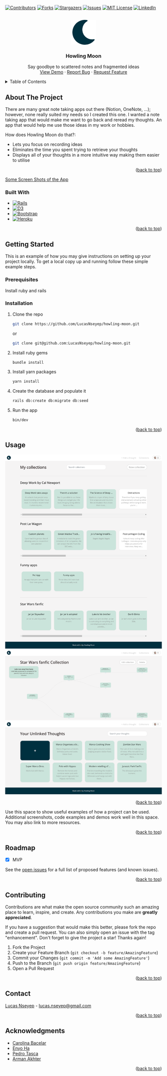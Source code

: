 <!-- Improved compatibility of back to top link: See: https://github.com/othneildrew/Best-README-Template/pull/73 -->
<a name="readme-top"></a>
<!--
*** Thanks for checking out the Best-README-Template. If you have a suggestion
*** that would make this better, please fork the repo and create a pull request
*** or simply open an issue with the tag "enhancement".
*** Don't forget to give the project a star!
*** Thanks again! Now go create something AMAZING! :D
-->

[![Contributors][contributors-shield]][contributors-url]
[![Forks][forks-shield]][forks-url]
[![Stargazers][stars-shield]][stars-url]
[![Issues][issues-shield]][issues-url]
[![MIT License][license-shield]][license-url]
[![LinkedIn][linkedin-shield]][linkedin-url]



<!-- PROJECT LOGO -->
<br />
<div align="center">
  <a href="https://github.com/LucasNseyep/howling-moon">
    <img src="app/assets/images/favicon.png" alt="Logo" width="80" height="80">
  </a>

<h3 align="center">Howling Moon</h3>

  <p align="center">
    Say goodbye to scattered notes and fragmented ideas
    <br />
    <a href="https://github.com/github_username/repo_name">View Demo</a>
    ·
    <a href="https://github.com/LucasNseyep/howling-moon/issues">Report Bug</a>
    ·
    <a href="https://github.com/LucasNseyep/howling-moon/issues">Request Feature</a>
  </p>
</div>



<!-- TABLE OF CONTENTS -->
<details>
  <summary>Table of Contents</summary>
  <ol>
    <li>
      <a href="#about-the-project">About The Project</a>
      <ul>
        <li><a href="#built-with">Built With</a></li>
      </ul>
    </li>
    <li>
      <a href="#getting-started">Getting Started</a>
      <ul>
        <li><a href="#prerequisites">Prerequisites</a></li>
        <li><a href="#installation">Installation</a></li>
      </ul>
    </li>
    <li><a href="#usage">Usage</a></li>
    <li><a href="#roadmap">Roadmap</a></li>
    <li><a href="#contributing">Contributing</a></li>
    <li><a href="#license">License</a></li>
    <li><a href="#contact">Contact</a></li>
    <li><a href="#acknowledgments">Acknowledgments</a></li>
  </ol>
</details>



<!-- ABOUT THE PROJECT -->
## About The Project

There are many great note taking apps out there (Notion, OneNote, ...); however, none really suited my needs so I created this one. I wanted a note taking app that would make me want to go back and reread my thoughts. An app that would help me use those ideas in my work or hobbies.

How does Howling Moon do that?:
* Lets you focus on recording ideas
* Eliminates the time you spent trying to retrieve your thoughts
* Displays all of your thoughts in a more intuitive way making them easier to utilise

<p align="right">(<a href="#readme-top">back to top</a>)</p>

<p><a href="#product-screen-shots">Some Screen Shots of the App</a></p>

### Built With

* [![Rails][Rails]][Rails-url]
* [![D3][D3.js]][D3-url]
* [![Bootstrap][Bootstrap.com]][Bootstrap-url]
* [![Heroku][Heroku]][Heroku-url]

<p align="right">(<a href="#readme-top">back to top</a>)</p>


<!-- GETTING STARTED -->
## Getting Started

This is an example of how you may give instructions on setting up your project locally.
To get a local copy up and running follow these simple example steps.

### Prerequisites

Install ruby and rails

### Installation

1. Clone the repo
   ```sh
   git clone https://github.com/LucasNseyep/howling-moon.git
   ```
   or 
   ```sh
   git clone git@github.com:LucasNseyep/howling-moon.git
   ```
2. Install ruby gems
   ```sh
   bundle install
   ```
3. Install yarn packages
   ```sh
   yarn install
   ```
4. Create the database and populate it
   ```sh
   rails db:create db:migrate db:seed
   ```
5. Run the app
   ```sh
   bin/dev
   ```

<p align="right">(<a href="#readme-top">back to top</a>)</p>



<!-- USAGE EXAMPLES -->
## Usage

<a name="product-screen-shots"></a>

[![Product Name Screen Shot][product-screenshot1]](http://www.howlingmoon.xyz/collections)
![Product Name Screen Shot][product-screenshot3]
[![Product Name Screen Shot][product-screenshot2]](http://www.howlingmoon.xyz/thoughts)

<p align="right">(<a href="#readme-top">back to top</a>)</p>

Use this space to show useful examples of how a project can be used. Additional screenshots, code examples and demos work well in this space. You may also link to more resources.

<p align="right">(<a href="#readme-top">back to top</a>)</p>

<!-- ROADMAP -->
## Roadmap

- [x] MVP

See the [open issues](https://github.com/github_username/repo_name/issues) for a full list of proposed features (and known issues).

<p align="right">(<a href="#readme-top">back to top</a>)</p>



<!-- CONTRIBUTING -->
## Contributing

Contributions are what make the open source community such an amazing place to learn, inspire, and create. Any contributions you make are **greatly appreciated**.

If you have a suggestion that would make this better, please fork the repo and create a pull request. You can also simply open an issue with the tag "enhancement".
Don't forget to give the project a star! Thanks again!

1. Fork the Project
2. Create your Feature Branch (`git checkout -b feature/AmazingFeature`)
3. Commit your Changes (`git commit -m 'Add some AmazingFeature'`)
4. Push to the Branch (`git push origin feature/AmazingFeature`)
5. Open a Pull Request

<p align="right">(<a href="#readme-top">back to top</a>)</p>


<!-- CONTACT -->
## Contact

[Lucas Nseyep](https://github.com/LucasNseyep) - lucas.nseyep@gmail.com

<p align="right">(<a href="#readme-top">back to top</a>)</p>


<!-- ACKNOWLEDGMENTS -->
## Acknowledgments

* [Carolina Bacelar](https://github.com/cazbacelar)
* [Enyo Ha](https://github.com/EnyoHA)
* [Pedro Tasca](https://github.com/pedrotasca1)
* [Arman Akhter](https://github.com/Arman-Akther)

<p align="right">(<a href="#readme-top">back to top</a>)</p>



<!-- MARKDOWN LINKS & IMAGES -->
<!-- https://www.markdownguide.org/basic-syntax/#reference-style-links -->
[contributors-shield]: https://img.shields.io/github/contributors/LucasNseyep/howling-moon.svg?style=for-the-badge
[contributors-url]: https://github.com/LucasNseyep/howling-moon/graphs/contributors
[forks-shield]: https://img.shields.io/github/forks/LucasNseyep/howling-moon.svg?style=for-the-badge
[forks-url]: https://github.com/LucasNseyep/howling-moon/network/members
[stars-shield]: https://img.shields.io/github/stars/LucasNseyep/howling-moon.svg?style=for-the-badge
[stars-url]: https://github.com/LucasNseyep/howling-moon/stargazers
[issues-shield]: https://img.shields.io/github/issues/LucasNseyep/howling-moon.svg?style=for-the-badge
[issues-url]: https://github.com/LucasNseyep/howling-moon/issues
[license-shield]: https://img.shields.io/github/license/LucasNseyep/howling-moon.svg?style=for-the-badge
[license-url]: https://github.com/LucasNseyep/howling-moon/blob/master/LICENSE.txt
[linkedin-shield]: https://img.shields.io/badge/-LinkedIn-black.svg?style=for-the-badge&logo=linkedin&colorB=555
[linkedin-url]: https://www.linkedin.com/in/lucas-nseyep/
[product-screenshot1]: app/assets/images/collections.png
[product-screenshot2]: app/assets/images/unlinked_thoughts.png
[product-screenshot3]: app/assets/images/fanfic.png
[Rails]: https://img.shields.io/static/v1?style=for-the-badge&message=Ruby+on+Rails&color=CC0000&logo=Ruby+on+Rails&logoColor=FFFFFF&label=
[Rails-url]: https://rubyonrails.org/
[Bootstrap.com]: https://img.shields.io/static/v1?style=for-the-badge&message=Bootstrap&color=7952B3&logo=Bootstrap&logoColor=FFFFFF&label=
[Bootstrap-url]: https://getbootstrap.com
[D3.js]: https://img.shields.io/static/v1?style=for-the-badge&message=D3.js&color=222222&logo=D3.js&logoColor=F9A03C&label=
[D3-url]: https://d3js.org/
[Heroku]: https://img.shields.io/static/v1?style=for-the-badge&message=Heroku&color=430098&logo=Heroku&logoColor=FFFFFF&label=
[Heroku-url]: https://www.heroku.com/home


